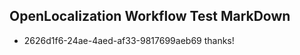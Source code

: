 ## OpenLocalization Workflow Test MarkDown
* 2626d1f6-24ae-4aed-af33-9817699aeb69 thanks!

<!--HONumber=Jul16_HO4-->


